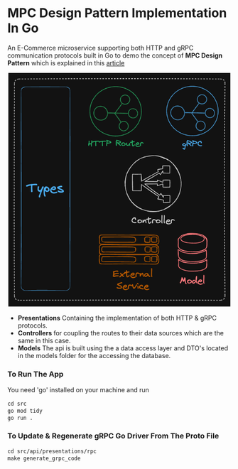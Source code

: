 # MPC Design Pattern Implementation In Go

An E-Commerce microservice supporting both HTTP and gRPC communication protocols built in Go to demo the concept of **MPC Design Pattern** which is explained in this [article](https://medium.com/@m.a.faried/mvc-or-mpc-e907f39f9e35)

<p align='center'>
    <img src='./readme/arch.png' alt='portfolio preview' width="500"/>
</p>

- **Presentations** Containing the implementation of both HTTP & gRPC protocols.
- **Controllers** for coupling the routes to their data sources which are the same in this case.
- **Models** The api is built using the a data access layer and DTO's located in the models folder for the accessing the database.

### To Run The App

You need 'go' installed on your machine and run

```
cd src
go mod tidy
go run .
```

### To Update & Regenerate gRPC Go Driver From The Proto File

```
cd src/api/presentations/rpc
make generate_grpc_code
```
